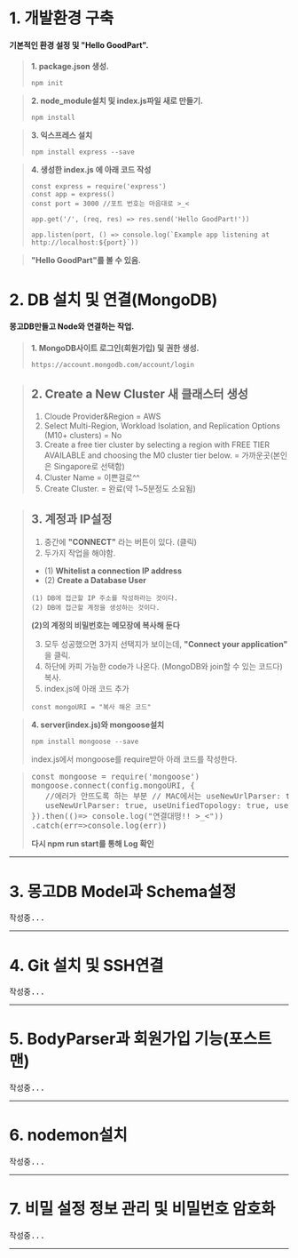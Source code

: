 

# 1. 개발환경 구축

 #### 기본적인 환경 설정 및 "Hello GoodPart".

>**1. package.json 생성.**
>```
>npm init
>```

>**2. node_module설치 및 index.js파일 새로 만들기.**
>```
>npm install
>```

>**3. 익스프레스 설치**
>```
>npm install express --save
>```

>**4.  생성한 **index.js** 에 아래 코드 작성**
>```
>const express = require('express')
>const app = express()
>const port = 3000 //포트 번호는 마음대로 >_<
>
>app.get('/', (req, res) => res.send('Hello GoodPart!'))
>
>app.listen(port, () => console.log(`Example app listening at http://localhost:${port}`))
>```

> **"Hello GoodPart"를 볼 수 있음.**
   
   
   
# 2. DB 설치 및 연결(MongoDB)

 #### 몽고DB만들고 Node와 연결하는 작업.

>**1. MongoDB사이트 로그인(회원가입) 및 권한 생성.**
>```
>https://account.mongodb.com/account/login
>```

>**2. Create a New Cluster 새 클래스터 생성**
>-------------------------------------------------------------
>1. Cloude Provider&Region = AWS
>2. Select Multi-Region, Workload Isolation, and Replication Options (M10+ clusters) = No
>3. Create a free tier cluster by selecting a region with FREE TIER AVAILABLE and choosing the M0 cluster tier below. = 가까운곳(본인은  Singapore로 선택함)
>4. Cluster Name = 이쁜걸로^^
>5. Create Cluster. = 완료(약 1~5분정도 소요됨)
>

>**3. 계정과 IP설정**
>-------------------------------------------------------------
>1. 중간에 **"CONNECT"** 라는 버튼이 있다. (클릭)
>2. 두가지 작업을 해야함.
>   - (1) **Whitelist a connection IP address**
>   - (2) **Create a Database User**
>```
>(1) DB에 접근할 IP 주소를 작성하라는 것이다.
>(2) DB에 접근할 계정을 생성하는 것이다.
>```
>**(2)의 계정의 비밀번호는 메모장에 복사해 둔다**
>
>3. 모두 성공했으면 3가지 선택지가 보이는데, **"Connect your application"** 을 클릭.
>4. 하단에 카피 가능한 code가 나온다. (MongoDB와 join할 수 있는 코드다) 복사.
>5. index.js에 아래 코드 추가
>```
>const mongoURI = "복사 해온 코드"

>**4. server(index.js)와 mongoose설치**
>```
>npm install mongoose --save
>```
>index.js에서 mongoose를 require받아 아래 코드를 작성한다.

><pre>
>const mongoose = require('mongoose')
>mongoose.connect(config.mongoURI, {
>    //에러가 안뜨도록 하는 부분 // MAC에서는 useNewUrlParser: true 빼고 에러 발생
>    useNewUrlParser: true, useUnifiedTopology: true, useCreateIndex: true, useFindAndModify: false
>}).then(()=> console.log("연결대떵!! >_<"))
>.catch(err=>console.log(err))
></pre>
>
>**다시 npm run start를 통해 Log 확인**
---------------------------------------


# 3. 몽고DB Model과 Schema설정

<pre>
작성중...
</pre>
---------------------------------------

# 4. Git 설치 및 SSH연결

<pre>
작성중...
</pre>
---------------------------------------

# 5. BodyParser과 회원가입 기능(포스트맨)

<pre>
작성중...
</pre>
---------------------------------------

# 6. nodemon설치

<pre>
작성중...
</pre>
---------------------------------------

# 7. 비밀 설정 정보 관리 및 비밀번호 암호화 

<pre>
작성중...
</pre>
---------------------------------------




